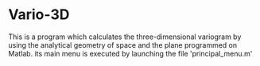 # Vario-3D
This is a program which calculates the three-dimensional variogram by using the analytical geometry of space 
and the plane programmed on Matlab. its main menu is executed by launching the file 'principal_menu.m'
